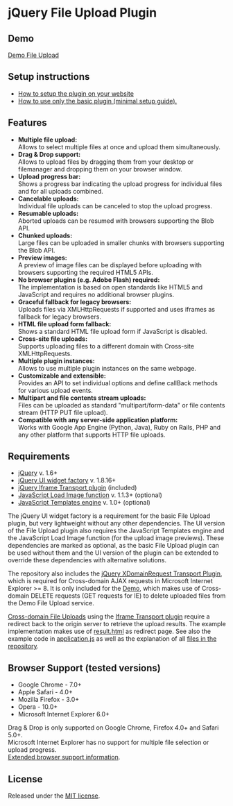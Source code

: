 # jQuery File Upload Plugin

## Demo
[Demo File Upload](http://blueimp.github.com/jQuery-File-Upload/)

## Setup instructions
* [How to setup the plugin on your website](https://github.com/blueimp/jQuery-File-Upload/wiki/Setup)
* [How to use only the basic plugin (minimal setup guide).](https://github.com/blueimp/jQuery-File-Upload/wiki/Basic-plugin)

## Features
* **Multiple file upload:**  
  Allows to select multiple files at once and upload them simultaneously.
* **Drag & Drop support:**  
  Allows to upload files by dragging them from your desktop or filemanager and dropping them on your browser window.
* **Upload progress bar:**  
  Shows a progress bar indicating the upload progress for individual files and for all uploads combined.
* **Cancelable uploads:**  
  Individual file uploads can be canceled to stop the upload progress.
* **Resumable uploads:**  
  Aborted uploads can be resumed with browsers supporting the Blob API.
* **Chunked uploads:**  
  Large files can be uploaded in smaller chunks with browsers supporting the Blob API.
* **Preview images:**  
  A preview of image files can be displayed before uploading with browsers supporting the required HTML5 APIs.
* **No browser plugins (e.g. Adobe Flash) required:**  
  The implementation is based on open standards like HTML5 and JavaScript and requires no additional browser plugins.
* **Graceful fallback for legacy browsers:**  
  Uploads files via XMLHttpRequests if supported and uses iframes as fallback for legacy browsers.
* **HTML file upload form fallback:**  
  Shows a standard HTML file upload form if JavaScript is disabled.
* **Cross-site file uploads:**  
  Supports uploading files to a different domain with Cross-site XMLHttpRequests.
* **Multiple plugin instances:**  
  Allows to use multiple plugin instances on the same webpage.
* **Customizable and extensible:**  
  Provides an API to set individual options and define callBack methods for various upload events.
* **Multipart and file contents stream uploads:**  
  Files can be uploaded as standard "multipart/form-data" or file contents stream (HTTP PUT file upload).
* **Compatible with any server-side application platform:**  
  Works with Google App Engine (Python, Java), Ruby on Rails, PHP and any other platform that supports HTTP file uploads.

## Requirements
* [jQuery](http://jquery.com/) v. 1.6+
* [jQuery UI widget factory](http://wiki.jqueryui.com/w/page/12138135/Widget%20factory) v. 1.8.16+
* [jQuery Iframe Transport plugin](https://github.com/blueimp/jQuery-File-Upload/blob/master/jquery.iframe-transport.js) (included)
* [JavaScript Load Image function](http://blueimp.github.com/JavaScript-Load-Image) v. 1.1.3+ (optional)
* [JavaScript Templates engine](https://github.com/blueimp/JavaScript-Templates) v. 1.0+ (optional)

The jQuery UI widget factory is a requirement for the basic File Upload plugin, but very lightweight without any other dependencies. 
The UI version of the File Upload plugin also requires the JavaScript Templates engine and the JavaScript Load Image function (for the upload image previews). These dependencies are marked as optional, as the basic File Upload plugin can be used without them and the UI version of the plugin can be extended to override these dependencies with alternative solutions.

The repository also includes the [jQuery XDomainRequest Transport Plugin](https://github.com/blueimp/jQuery-File-Upload/blob/master/jquery.xdr-transport.js), which is required for Cross-domain AJAX requests in Microsoft Internet Explorer >= 8. It is only included for the [Demo](http://blueimp.github.com/jQuery-File-Upload/), which makes use of Cross-domain DELETE requests (GET requests for IE) to delete uploaded files from the Demo File Upload service.

[Cross-domain File Uploads](https://github.com/blueimp/jQuery-File-Upload/wiki/Cross-domain-uploads) using the [Iframe Transport plugin](https://github.com/blueimp/jQuery-File-Upload/blob/master/jquery.iframe-transport.js) require a redirect back to the origin server to retrieve the upload results. The example implementation makes use of [result.html](https://github.com/blueimp/jQuery-File-Upload/blob/master/result.html) as redirect page. See also the example code in [application.js](https://github.com/blueimp/jQuery-File-Upload/blob/master/application.js) as well as the explanation of all [files in the repository](https://github.com/blueimp/jQuery-File-Upload/wiki/Plugin-files).

## Browser Support (tested versions)
* Google Chrome - 7.0+
* Apple Safari - 4.0+
* Mozilla Firefox - 3.0+
* Opera - 10.0+
* Microsoft Internet Explorer 6.0+

Drag & Drop is only supported on Google Chrome, Firefox 4.0+ and Safari 5.0+.  
Microsoft Internet Explorer has no support for multiple file selection or upload progress.  
[Extended browser support information](https://github.com/blueimp/jQuery-File-Upload/wiki/Browser-support).

## License
Released under the [MIT license](http://creativecommons.org/licenses/MIT/).
